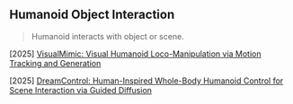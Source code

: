 ## Humanoid Object Interaction

> Humanoid interacts with object or scene.

[2025] [VisualMimic: Visual Humanoid Loco-Manipulation via Motion Tracking and Generation](https://arxiv.org/abs/2509.20322)

[2025] [DreamControl: Human-Inspired Whole-Body Humanoid Control for Scene Interaction via Guided Diffusion](https://arxiv.org/abs/2509.14353)